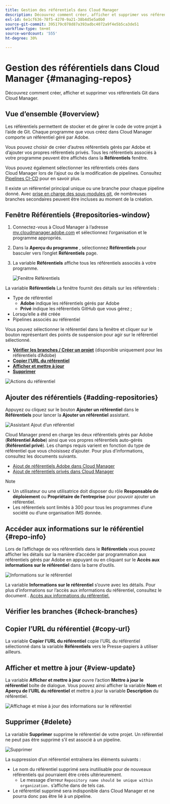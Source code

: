 ```yaml
---
title: Gestion des référentiels dans Cloud Manager
description: Découvrez comment créer, afficher et supprimer vos référentiels Git dans Cloud Manager.
exl-id: 6e1cf636-78f5-4270-9a21-38b4d5e5a0b0
source-git-commit: 395179c078d87a393adbc4072a9f4e5b5ca3de51
workflow-type: tm+mt
source-wordcount: '555'
ht-degree: 30%

---
```



# Gestion des référentiels dans Cloud Manager {#managing-repos}

Découvrez comment créer, afficher et supprimer vos référentiels Git dans Cloud Manager.

## Vue d’ensemble {#overview}

Les référentiels permettent de stocker et de gérer le code de votre projet à l’aide de Git. Chaque programme que vous créez dans Cloud Manager comporte un référentiel géré par Adobe.

Vous pouvez choisir de créer d’autres référentiels gérés par Adobe et d’ajouter vos propres référentiels privés. Tous les référentiels associés à votre programme peuvent être affichés dans la **Référentiels** fenêtre.

Vous pouvez également sélectionner les référentiels créés dans Cloud Manager lors de l’ajout ou de la modification de pipelines. Consultez [Pipelines CI-CD](/help/implementing/cloud-manager/configuring-pipelines/introduction-ci-cd-pipelines.md) pour en savoir plus.

Il existe un référentiel principal unique ou une branche pour chaque pipeline donné. Avec [prise en charge des sous-modules git,](git-submodules.md) de nombreuses branches secondaires peuvent être incluses au moment de la création.

## Fenêtre Référentiels {#repositories-window}

1. Connectez-vous à Cloud Manager à l’adresse [my.cloudmanager.adobe.com](https://my.cloudmanager.adobe.com/) et sélectionnez l’organisation et le programme appropriés.

1. Dans la **Aperçu du programme** , sélectionnez **Référentiels** pour basculer vers l’onglet **Référentiels** page.

1. La variable **Référentiels** affiche tous les référentiels associés à votre programme.

   ![Fenêtre Référentiels](assets/repositories.png)

La variable **Référentiels** La fenêtre fournit des détails sur les référentiels :

* Type de référentiel
   * **Adobe** indique les référentiels gérés par Adobe
   * **Privé** indique les référentiels GitHub que vous gérez ;
* Lorsqu’elle a été créée
* Pipelines associés au référentiel

Vous pouvez sélectionner le référentiel dans la fenêtre et cliquer sur le bouton représentant des points de suspension pour agir sur le référentiel sélectionné.

* **[Vérifier les branches / Créer un projet](#check-branches)** (disponible uniquement pour les référentiels d’Adobe)
* **[Copier l’URL du référentiel](#copy-url)**
* **[Afficher et mettre à jour](#view-update)**
* **[Supprimer](#delete)**

![Actions du référentiel](assets/repository-actions.png)

## Ajouter des référentiels {#adding-repositories}

Appuyez ou cliquez sur le bouton **Ajouter un référentiel** dans le **Référentiels** pour lancer la **Ajouter un référentiel** assistant.

![Assistant Ajout d’un référentiel](assets/add-repository-wizard.png)

Cloud Manager prend en charge les deux référentiels gérés par Adobe (**Référentiel Adobe**) ainsi que vos propres référentiels auto-gérés (**Référentiel privé**). Les champs requis varient en fonction du type de référentiel que vous choisissez d’ajouter. Pour plus d’informations, consultez les documents suivants.

* [Ajout de référentiels Adobe dans Cloud Manager](adobe-repositories.md)
* [Ajout de référentiels privés dans Cloud Manager](private-repositories.md)

>[!NOTE]
>
>* Un utilisateur ou une utilisatrice doit disposer du rôle **Responsable de déploiement** ou **Propriétaire de l’entreprise** pour pouvoir ajouter un référentiel.
>* Les référentiels sont limités à 300 pour tous les programmes d’une société ou d’une organisation IMS donnée.

## Accéder aux informations sur le référentiel {#repo-info}

Lors de l’affichage de vos référentiels dans le **Référentiels** vous pouvez afficher les détails sur la manière d’accéder par programmation aux référentiels gérés par Adobe en appuyant ou en cliquant sur le **Accès aux informations sur le référentiel** dans la barre d’outils.

![Informations sur le référentiel](assets/repo-info.png)

La variable **Informations sur le référentiel** s’ouvre avec les détails. Pour plus d’informations sur l’accès aux informations du référentiel, consultez le document . [Accès aux informations du référentiel.](accessing-repos.md)

## Vérifier les branches {#check-branches}

## Copier l’URL du référentiel {#copy-url}

La variable **Copier l’URL du référentiel** copie l’URL du référentiel sélectionné dans la variable **Référentiels** vers le Presse-papiers à utiliser ailleurs.

## Afficher et mettre à jour {#view-update}

La variable **Afficher et mettre à jour** ouvre l’action **Mettre à jour le référentiel** boîte de dialogue. Vous pouvez ainsi afficher la variable **Nom** et **Aperçu de l’URL du référentiel** et mettre à jour la variable **Description** du référentiel.

![Affichage et mise à jour des informations sur le référentiel](assets/view-update.png)

## Supprimer {#delete}

La variable **Supprimer** supprime le référentiel de votre projet. Un référentiel ne peut pas être supprimé s’il est associé à un pipeline.

![Supprimer](assets/delete.png)

La suppression d’un référentiel entraînera les éléments suivants :

* Le nom du référentiel supprimé sera inutilisable pour de nouveaux référentiels qui pourraient être créés ultérieurement.
   * Le message d’erreur `Repository name should be unique within organization.` s’affiche dans de tels cas.
* Le référentiel supprimé sera indisponible dans Cloud Manager et ne pourra donc pas être lié à un pipeline.
